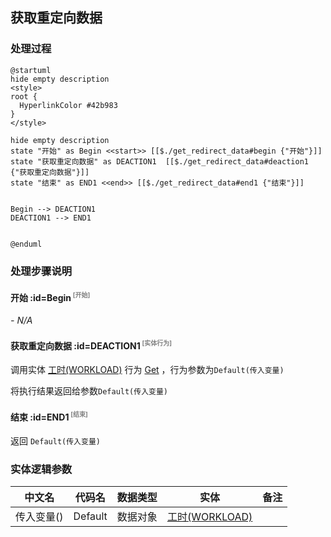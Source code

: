 ## 获取重定向数据 <!-- {docsify-ignore-all} -->

   

### 处理过程

```plantuml
@startuml
hide empty description
<style>
root {
  HyperlinkColor #42b983
}
</style>

hide empty description
state "开始" as Begin <<start>> [[$./get_redirect_data#begin {"开始"}]]
state "获取重定向数据" as DEACTION1  [[$./get_redirect_data#deaction1 {"获取重定向数据"}]]
state "结束" as END1 <<end>> [[$./get_redirect_data#end1 {"结束"}]]


Begin --> DEACTION1
DEACTION1 --> END1


@enduml
```


### 处理步骤说明

#### 开始 :id=Begin<sup class="footnote-symbol"> <font color=gray size=1>[开始]</font></sup>



*- N/A*
#### 获取重定向数据 :id=DEACTION1<sup class="footnote-symbol"> <font color=gray size=1>[实体行为]</font></sup>



调用实体 [工时(WORKLOAD)](module/Base/workload.md) 行为 [Get](module/Base/workload#行为) ，行为参数为`Default(传入变量)`

将执行结果返回给参数`Default(传入变量)`

#### 结束 :id=END1<sup class="footnote-symbol"> <font color=gray size=1>[结束]</font></sup>



返回 `Default(传入变量)`



### 实体逻辑参数

|    中文名   |    代码名    |  数据类型    |  实体   |备注 |
| --------| --------| -------- | -------- | --------   |
|传入变量(<i class="fa fa-check"/></i>)|Default|数据对象|[工时(WORKLOAD)](module/Base/workload.md)||
